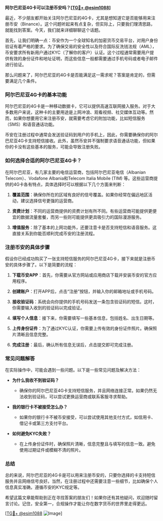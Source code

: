 **阿尔巴尼亚4G卡可以注册币安吗？[[TG💪+ @esim1088](https://t.me/s/esim1088)]**

最近，不少朋友都开始关注阿尔巴尼亚的4G卡，尤其是想知道它是否能够用来注册币安（Binance）。这个问题听起来有点复杂，但实际上，只要我们理清思路，就能找到答案。今天，我们就来详细聊聊这个话题。

首先，让我们明确一点：币安作为一个全球知名的加密货币交易平台，对用户身份验证有着严格的要求。为了确保交易的安全性以及符合国际反洗钱法规（AML），币安要求所有新用户通过KYC（了解你的客户）认证。这个过程通常需要用户提供有效的身份证件和地址证明，而这些信息一般都需要通过手机号码或者电子邮件进行验证。

那么问题来了，阿尔巴尼亚的4G卡是否能满足这一需求呢？答案是肯定的，但需要满足几个条件。

### 阿尔巴尼亚4G卡的基本功能

阿尔巴尼亚的4G卡是一种移动数据卡，它可以提供高速互联网接入服务。对于大多数用户来说，这种卡的主要用途是上网冲浪、观看视频、社交媒体互动等。然而，如果你想要用它来注册币安，就需要考虑它的附加功能，比如短信服务（SMS）和语音通话功能。

币安在注册过程中通常会发送验证码到用户的手机上，因此，你需要确保你的阿尔巴尼亚4G卡支持短信接收。此外，虽然币安并不强制要求语音通话功能，但如果你的卡没有这些基本的服务，可能会导致注册失败。

### 如何选择合适的阿尔巴尼亚4G卡？

在阿尔巴尼亚，有几家主要的电信运营商，包括阿尔巴尼亚电信（Albanian Telecom）、Vodafone Albania和Telecom Italia Mobile (TIM) 等。这些运营商提供的4G卡各有特点，具体选择时可以根据以下几个方面来判断：

1. **覆盖范围**：确保你所在的区域有良好的信号覆盖。如果你经常在偏远地区活动，建议选择信号更强的运营商。
   
2. **资费计划**：不同的运营商提供的资费计划有所不同。有些运营商可能提供更便宜的数据流量套餐，而另一些则可能提供更具吸引力的国际漫游服务。

3. **增值服务**：除了基本的上网功能外，还要注意卡是否支持短信和语音服务。这直接关系到你能否顺利完成币安的注册流程。

### 注册币安的具体步骤

假设你已经成功购买了一张支持短信服务的阿尔巴尼亚4G卡，接下来就是注册币安的具体步骤了。以下是简要的流程：

1. **下载币安APP**：首先，你需要从官方网站或应用商店下载并安装币安的官方应用程序。

2. **创建账户**：打开APP后，点击“注册”按钮，并输入你的邮箱地址或手机号码。

3. **接收验证码**：系统会向你提供的手机号码发送一条包含验证码的短信。这时，你需要输入收到的验证码以完成验证。

4. **填写个人信息**：接下来，你需要填写一些基本信息，包括姓名、出生日期等。

5. **上传身份证件**：为了通过KYC认证，你需要上传有效的身份证件照片。确保照片清晰且信息完整。

6. **完成注册**：最后，确认所有信息无误后，点击提交即可完成注册。

### 常见问题解答

在实际操作中，可能会遇到一些问题。以下是一些常见问题及解决方法：

- **为什么我收不到验证码？**
  - 确保你的阿尔巴尼亚4G卡支持短信服务，并且网络连接正常。如果仍然无法收到验证码，可以尝试更换运营商或联系客服寻求帮助。

- **我的银行卡不被接受怎么办？**
  - 如果你的银行卡不被币安接受，可以尝试使用其他支付方式，如信用卡、借记卡或第三方支付平台。

- **如何避免KYC失败？**
  - 在上传身份证件时，确保照片清晰，信息完整且与填写的信息一致。避免使用过期证件或模糊不清的照片。

### 总结

总的来说，阿尔巴尼亚的4G卡是可以用来注册币安的，只要你选择的卡支持短信服务并且网络信号良好。当然，在注册过程中还需要注意一些细节，比如确保个人信息真实准确，遵循币安的KYC规定等。

希望这篇文章能帮助到正在寻找答案的朋友们！如果你还有其他疑问，欢迎随时留言讨论。记住，安全第一，合规操作才能让你在数字货币的世界里走得更远。

[[TG💪+ @esim1088](https://t.me/s/esim1088) ![Image](https://i.postimg.cc/4NQfJmqS/Snipaste-2025-05-13-00-14-12.png)]